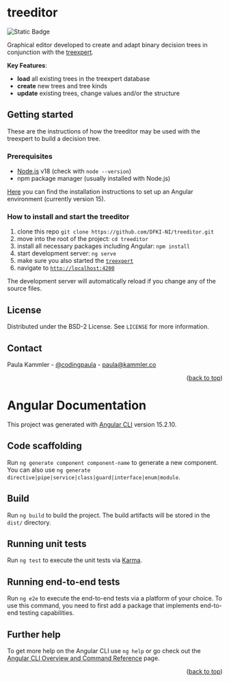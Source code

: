 <a name="readme-top"></a>

# treeditor

![Static Badge](https://img.shields.io/badge/status-unstable-orange)

Graphical editor developed to create and adapt binary decision trees in
conjunction with the [treexpert][treexpert-url].

**Key Features**:

- **load** all existing trees in the treexpert database
- **create** new trees and tree kinds
- **update** existing trees, change values and/or the structure

## Getting started

These are the instructions of how the treeditor may be used with the treexpert
to build a decision tree.

### Prerequisites

- [Node.js](https://nodejs.org/about/releases) v18 (check with `node --version`)
- npm package manager (usually installed with Node.js)

[Here](https://v15.angular.io/guide/setup-local) you can find the installation
instructions to set up an Angular environment (currently version 15).

### How to install and start the treeditor

1. clone this repo `git clone https://github.com/DFKI-NI/treeditor.git`
2. move into the root of the project: `cd treeditor`
3. install all necessary packages including Angular: `npm install`
4. start development server: `ng serve`
5. make sure you also started the
   [`treexpert`][treexpert-url]
6. navigate to [`http://localhost:4200`](http://localhost:4200)

The development server will automatically reload if you change any of the
source files.

## License

Distributed under the BSD-2 License. See `LICENSE` for more information.

## Contact

Paula Kammler - [@codingpaula](https://github.com/codingpaula) -
[paula@kammler.co](mailto:paula@kammler.co)

<p align="right">(<a href="#readme-top">back to top</a>)</p>

# Angular Documentation

This project was generated with
[Angular CLI](https://github.com/angular/angular-cli) version 15.2.10.

## Code scaffolding

Run `ng generate component component-name` to generate a new component. You can
also use `ng generate directive|pipe|service|class|guard|interface|enum|module`.

## Build

Run `ng build` to build the project. The build artifacts will be stored in the
`dist/` directory.

## Running unit tests

Run `ng test` to execute the unit tests via
[Karma](https://karma-runner.github.io).

## Running end-to-end tests

Run `ng e2e` to execute the end-to-end tests via a platform of your choice. To
use this command, you need to first add a package that implements end-to-end
testing capabilities.

## Further help

To get more help on the Angular CLI use `ng help` or go check out the
[Angular CLI Overview and Command Reference](https://angular.io/cli) page.

<p align="right">(<a href="#readme-top">back to top</a>)</p>


<!-- MARKDOWN LINKS -->
[treexpert-url]: https://github.com/DFKI-NI/treexpert

